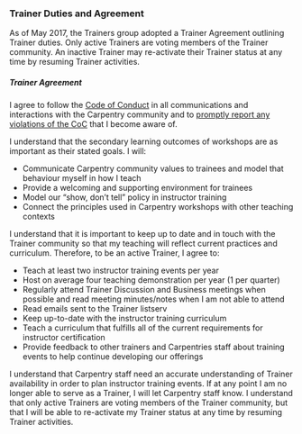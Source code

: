 ### Trainer Duties and Agreement
As of May 2017, the Trainers group adopted a Trainer Agreement outlining Trainer duties. Only active Trainers are voting members of the Trainer community. An inactive Trainer may re-activate their Trainer status at any time by resuming Trainer activities.

##### Trainer Agreement
I agree to follow the [Code of Conduct](http://docs.carpentries.org/topic_folders/policies/code-of-conduct.html) in all communications and interactions with the Carpentry community and to [promptly report any violations of the CoC](http://docs.carpentries.org/topic_folders/policies/code-of-conduct.html#reporting-guidelines) that I become aware of.

I understand that the secondary learning outcomes of workshops are as important as their stated goals. I will:  
- Communicate Carpentry community values to trainees and model that behaviour myself in how I teach  
- Provide a welcoming and supporting environment for trainees  
- Model our “show, don’t tell” policy in instructor training  
- Connect the principles used in Carpentry workshops with other teaching contexts  

I understand that it is important to keep up to date and in touch with the Trainer community so that my teaching will reflect current practices and curriculum. Therefore, to be an active Trainer, I agree to:
- Teach at least two instructor training events per year  
- Host on average four teaching demonstration per year  (1 per quarter)  
- Regularly attend Trainer Discussion and Business meetings when possible and read meeting minutes/notes when I am not able to attend  
- Read emails sent to the Trainer listserv  
- Keep up-to-date with the instructor training curriculum  
- Teach a curriculum that fulfills all of the current requirements for instructor certification  
- Provide feedback to other trainers and Carpentries staff about training events to help continue developing our offerings  

I understand that Carpentry staff need an accurate understanding of Trainer availability in order to plan instructor training events. If at any point I am no longer able to serve as a Trainer, I will let Carpentry staff know. I understand that only active Trainers are voting members of the Trainer community, but that I will be able to re-activate my Trainer status at any time by resuming
Trainer activities. 